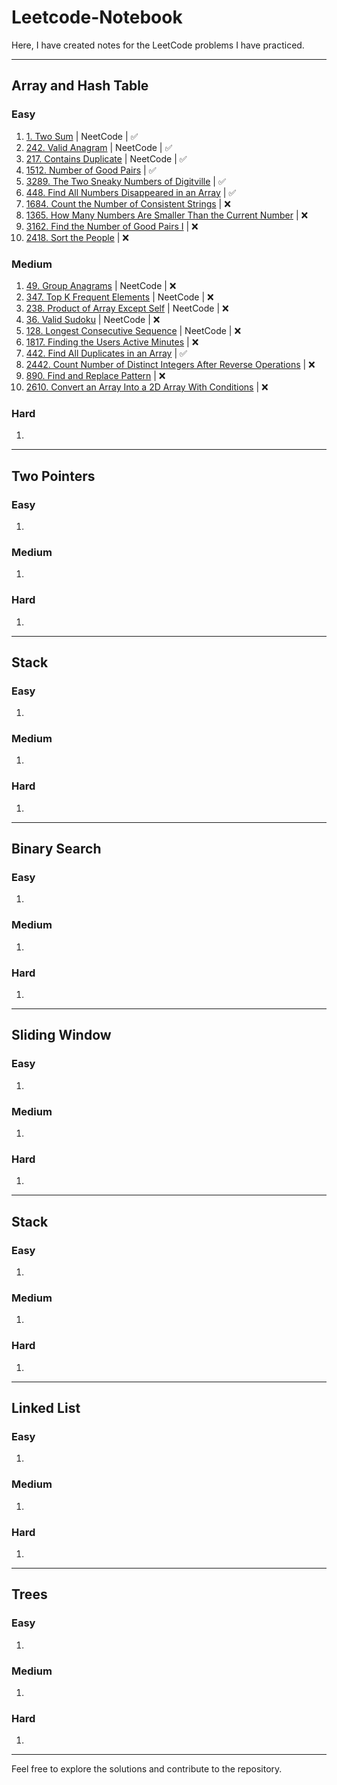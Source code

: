 # Leetcode-Notebook

Here, I have created notes for the LeetCode problems I have practiced.

---

## Array and Hash Table

### Easy

1. [1. Two Sum](https://leetcode.com/problems/two-sum/description/) | NeetCode | ✅
2. [242. Valid Anagram](https://leetcode.com/problems/valid-anagram/description/) | NeetCode | ✅
3. [217. Contains Duplicate](https://leetcode.com/problems/contains-duplicate/description/) | NeetCode | ✅
4. [1512. Number of Good Pairs](https://leetcode.com/problems/number-of-good-pairs/description/) | ✅
5. [3289. The Two Sneaky Numbers of Digitville](https://leetcode.com/problems/the-two-sneaky-numbers-of-digitville/description/) | ✅
6. [448. Find All Numbers Disappeared in an Array](https://leetcode.com/problems/find-all-numbers-disappeared-in-an-array/description/) | ✅
7. [1684. Count the Number of Consistent Strings](https://leetcode.com/problems/count-the-number-of-consistent-strings/description/) | ❌
8. [1365. How Many Numbers Are Smaller Than the Current Number](https://leetcode.com/problems/how-many-numbers-are-smaller-than-the-current-number/description/) | ❌
9. [3162. Find the Number of Good Pairs I](https://leetcode.com/problems/find-the-number-of-good-pairs-i/description/) | ❌
10. [2418. Sort the People](https://leetcode.com/problems/sort-the-people/) | ❌

### Medium

1. [49. Group Anagrams](https://leetcode.com/problems/group-anagrams/description/) | NeetCode | ❌
2. [347. Top K Frequent Elements](https://leetcode.com/problems/top-k-frequent-elements/description/) | NeetCode | ❌
3. [238. Product of Array Except Self](https://leetcode.com/problems/product-of-array-except-self/description/) | NeetCode | ❌
4. [36. Valid Sudoku](https://leetcode.com/problems/valid-sudoku/description/) | NeetCode | ❌
5. [128. Longest Consecutive Sequence](https://leetcode.com/problems/longest-consecutive-sequence/description/) | NeetCode | ❌
6. [1817. Finding the Users Active Minutes](https://leetcode.com/problems/finding-the-users-active-minutes/description/) | ❌
7. [442. Find All Duplicates in an Array](https://leetcode.com/problems/find-all-duplicates-in-an-array/description/) | ✅
8. [2442. Count Number of Distinct Integers After Reverse Operations](https://leetcode.com/problems/count-number-of-distinct-integers-after-reverse-operations/description/) | ❌
9. [890. Find and Replace Pattern](https://leetcode.com/problems/find-and-replace-pattern/description/) | ❌
10. [2610. Convert an Array Into a 2D Array With Conditions](https://leetcode.com/problems/convert-an-array-into-a-2d-array-with-conditions/description/) | ❌

### Hard

1.

---

## Two Pointers

### Easy

1.

### Medium

1.

### Hard

1.

---

## Stack

### Easy

1.

### Medium

1.

### Hard

1.

---

## Binary Search

### Easy

1.

### Medium

1.

### Hard

1.

---

## Sliding Window

### Easy

1.

### Medium

1.

### Hard

1.

---

## Stack

### Easy

1.

### Medium

1.

### Hard

1.

---

## Linked List

### Easy

1.

### Medium

1.

### Hard

1.

---

## Trees

### Easy

1.

### Medium

1.

### Hard

1.

---

Feel free to explore the solutions and contribute to the repository.
